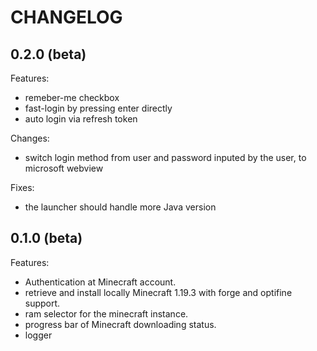 # CHANGELOG

## 0.2.0 (beta)

Features:
- remeber-me checkbox
- fast-login by pressing enter directly
- auto login via refresh token

Changes:
- switch login method from user and password inputed by the user, to microsoft webview

Fixes:
- the launcher should handle more Java version

## 0.1.0 (beta)

Features:
- Authentication at Minecraft account.
- retrieve and install locally Minecraft 1.19.3 with forge and optifine support.
- ram selector for the minecraft instance.
- progress bar of Minecraft downloading status.
- logger